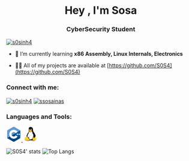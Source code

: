 <h1 align="center">Hey , I'm Sosa</h1>
<h3 align="center">CyberSecurity Student</h3>

<a href="https://s9.gifyu.com/images/tumblr_mrl80v8fBn1r3ifxzo1_500.gif" alt="tumblr_mrl80v8fBn1r3ifxzo1_500.gif" border="0" /></a>

<p align="left"> <a href="https://twitter.com/s0sinh4" target="blank"><img src="https://img.shields.io/twitter/follow/s0sinh4?logo=twitter&style=for-the-badge" alt="s0sinh4" /></a> </p>

- 🌱 I’m currently learning **x86 Assembly, Linux Internals, Electronics**

- 👨‍💻 All of my projects are available at [https://github.com/S0S4](https://github.com/S0S4)

<h3 align="left">Connect with me:</h3>
<p align="left">
<a href="https://twitter.com/s0sinh4" target="blank"><img align="center" src="https://raw.githubusercontent.com/rahuldkjain/github-profile-readme-generator/master/src/images/icons/Social/twitter.svg" alt="s0sinh4" height="30" width="40" /></a>
<a href="https://instagram.com/ssosainas" target="blank"><img align="center" src="https://raw.githubusercontent.com/rahuldkjain/github-profile-readme-generator/master/src/images/icons/Social/instagram.svg" alt="ssosainas" height="30" width="40" /></a>
</p>

<h3 align="left">Languages and Tools:</h3>
<p align="left"> <a href="https://www.w3schools.com/cpp/" target="_blank"> <img src="https://raw.githubusercontent.com/devicons/devicon/master/icons/cplusplus/cplusplus-original.svg" alt="cplusplus" width="40" height="40"/> </a> <a href="https://www.linux.org/" target="_blank"> <img src="https://raw.githubusercontent.com/devicons/devicon/master/icons/linux/linux-original.svg" alt="linux" width="40" height="40"/> </a> </p>

![S0S4' stats](https://github-readme-stats.vercel.app/api?username=S0S4&show_icons=true&theme=dracula)
![Top Langs](https://github-readme-stats.vercel.app/api/top-langs/?username=S0S4&show_icons=true&theme=dracula)
